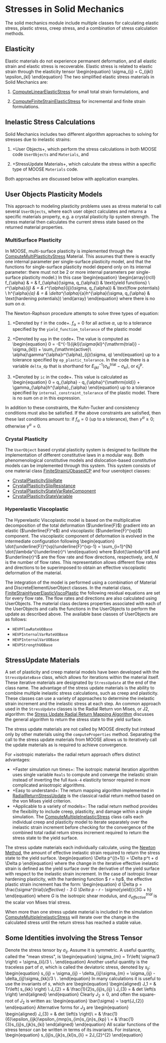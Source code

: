 # Stresses in Solid Mechanics

The solid mechanics module include multiple classes for calculating elastic stress, plastic stress, creep stress, and a combination of stress calculation methods.

## Elasticity

Elastic materials do not experience permanent deformation, and all elastic strain and elastic stress
is recoverable.  Elastic stress is related to elastic strain through the elasticity tensor
\begin{equation}
\sigma_{ij} = C_{ijkl} \epsilon_{kl}
\end{equation}
The two simplified elastic stress materials in Solid Mechanics are:

1. [ComputeLinearElasticStress](/ComputeLinearElasticStress.md) for small total strain formulations,
   and

2. [ComputeFiniteStrainElasticStress](/ComputeFiniteStrainElasticStress.md) for incremental and
   finite strain formulations.

## Inelastic Stress Calculations

Solid Mechanics includes two different algorithm approaches to solving for stresses due to inelastic strains:

1. +User Objects+, which perform the stress calculations in both MOOSE code `UserObjects` and `Materials`, and

2. +StressUpdate Materials+, which calculate the stress within a specific type of MOOSE `Materials` code.

Both approaches are discussed below with application examples.

## User Objects Plasticity Models

This approach to modeling plasticity problems uses as stress material to call several `UserObjects`,
where each user object calculates and returns a specific materials property, e.g. a crystal
plasticity lip system strength.  The stress material then calculates the current stress state based
on the returned material properties.

### MultiSurface Plasticity

In MOOSE, multi-surface plasticity is implemented through the
[ComputeMultiPlasticityStress](/ComputeMultiPlasticityStress.md) Material. This assumes that there is
exactly one internal parameter per single-surface plasticity model, and that the functions for
single-surface plasticity model depend only on its internal parameter: there must not be 2 or more
internal parameters per single-surface plasticity model.)  In this case
\begin{equation}
\begin{array}{rcll}
f_{\alpha} & = & f_{\alpha}(\sigma, q_{\alpha}) & \text{yield functions} \\
r^{\alpha}_{ij} & = & r^{\alpha}_{ij}(\sigma, q_{\alpha}) & \text{flow potentials} \\
h^{\alpha}_{a} & = & \delta^{\alpha}_{a}h^{\alpha}(\sigma, q_{\alpha} & \text{hardening potentials})
\end{array}
\end{equation}
where there is no sum on $\alpha$.

The Newton-Raphson procedure attempts to solve three types of equation:

1. +Denoted by `f` in the code+.  $f_{\alpha} = 0$ for all active $\alpha$, up to a tolerance specified
   by the `yield_function_tolerance` of the plastic model

2. +Denoted by `epp` in the code+. The value is computed as
   \begin{equation}
   0 = -E^{-1}_{ijkl}(\sigma_{kl}^{\mathrm{trial}} - \sigma_{kl}) +
   \sum_{\mathrm{active}\ \alpha}\gamma^{\alpha}r^{\alpha}_{ij}(\sigma, q)
   \end{equation}
   up to a tolerance specified by `ep_plastic_tolerance`.  In the code there is a variable `delta_dp` that is shorthand
   for $E^{-1}_{ijkl}(\sigma_{kl}^{\mathrm{trial}} - \sigma_{kl})$, or
   $\dot{\epsilon}^{\mathrm{p}}_{ij}$.

3. +Denoted by `ic` in the code+. This value is calculated as
   \begin{equation}
   0 = q_{\alpha} - q_{\alpha}^{\mathrm{old}} + \gamma_{\alpha}h^{\alpha}_{\alpha}
   \end{equation}
   up to a tolerance specified by `internal_constraint_tolerance`
   of the plastic model.  There is no sum on $\alpha$ in this expression.

In addition to these constraints, the Kuhn-Tucker and consistency conditions must also be satisfied.
If the above constraints are satisfied, then these last conditions amount to: if $f_{\alpha}=0$ (up
to a tolerance), then $\gamma^{\alpha}\geq 0$; otherwise $\gamma^{\alpha}=0$.

### Crystal Plasticity

The `UserObject` based crystal plasticity system is designed to facilitate the implementation of
different constitutive laws in a modular way. Both phenomenological constitutive models and
dislocation-based constitutive models can be implemented through this system. This system
consists of one material class [FiniteStrainUObasedCP](/FiniteStrainUObasedCP.md) and four userobject
classes:

- [CrystalPlasticitySlipRate](/CrystalPlasticitySlipRateGSS.md)
- [CrystalPlasticitySlipResistance](/CrystalPlasticitySlipResistanceGSS.md)
- [CrystalPlasticityStateVarRateComponent](/CrystalPlasticityStateVarRateComponentGSS.md)
- [CrystalPlasticityStateVariable](/CrystalPlasticityStateVariable.md)

### Hyperelastic Viscoplastic

The Hyperelastic Viscoplastic model is based on the multiplicative decomposition of the total
deformation ($\underline{F}$) gradient into an elastic ($\underline{F}^e$) and viscoplastic
($\underline{F}^{vp}$) component. The viscoplastic component of deformation is evolved in the
intermediate configuration following
\begin{equation}
\dot{\underline{F}}^{vp}\underline{F}^{vp-1} = \sum_{i=1}^{N} \dot{\lambda^i}\underline{r}^i
\end{equation}
where $\dot{\lambda^i}$ and $\underline{r}^i$ are the flow rate and flow directions, respectively,
and, $N$ is the number of flow rates. This representation allows different flow rates and directions
to be superimposed to obtain an effective viscoplastic deformation of the material.


The integration of the model is performed using a combination of Material and
DiscreteElementUserObject classes.  In the material class,
[FiniteStrainHyperElasticViscoPlastic](/FiniteStrainHyperElasticViscoPlastic.md) the following
residual equations are set for every flow rate. The flow rates and directions are also calculated
using UserObjects. The material class declares properties associated with each of the UserObjects and
calls the functions in the UserObjects to perform the update as described above. The available base
classes of UserObjects are as follows:

- `HEVPFlowRateUOBase`
- `HEVPInternalVarRateUOBase`
- `HEVPInternalVarUOBase`
- `HEVPStrengthUOBase`


## StressUpdate Materials

A set of plasticity and creep material models have been developed with the `StressUpdateBase` class,
which allows for iterations within the material itself. These iterative
materials are designated by `StressUpdate` at the end of the class name.
The advantage of the stress update materials is the ability to combine multiple
inelastic stress calculations, such as creep and plasticity.
These classes can use a variety of approaches to determine the inelastic strain
increment and the inelastic stress at each step.
An common approach used in the `StressUpdate` classes is the Radial Return von
Mises, or J2, algorithm: the
[Stress Update Radial Return Mapping Algorithm](/RadialReturnStressUpdate.md)
discusses the general algorithm to return the stress state to the yield surface.

The stress update materials are not called by MOOSE directly but instead only by other materials
using the `computeProperties` method. Separating the call to the stress update materials from MOOSE
allows us to iteratively call the update materials as is required to achieve convergence.

For +isotropic materials+ the radial return approach offers distinct advantages:

- +Faster simulation run times+: The isotropic material iteration algorithm uses single variable
  `Reals` to compute and converge the inelastic strain instead of inverting the full `Rank-4`
  elasticity tensor required in more complicated anisotropic algorithms.
- +Easy to understand+: The return mapping algorithm implemented in
  [RadialReturnStressUpdate](/RadialReturnStressUpdate.md) is the classical radial return method
  based on the von Mises yield criterion.
- +Applicable to a variety of models+: The radial return method provides the flexibility to include
  creep, plasticity, and damage within a single simulation.  The
  [ComputeMultipleInelasticStress](/ComputeMultipleInelasticStress.md) class calls each individual
  creep and plasticity model to iterate separately over the inelastic strain increment before
  checking for the convergence of the combined total radial return stress increment required to
  return the stress state to the yield surface.

The stress update materials each individually calculate, using the
[Newton Method](http://mathworld.wolfram.com/NewtonsMethod.html), the amount of effective inelastic
strain required to return the stress state to the yield surface.
\begin{equation}
\Delta p^{(t+1)} = \Delta p^t + d \Delta p
\end{equation}
where the change in the iterative effective inelastic strain is defined as the yield surface over the
derivative of the yield surface with respect to the inelastic strain increment. In the case of
isotropic linear hardening plasticity, with the hardening function $ r = hp$, the effective plastic
strain increment has the form:
\begin{equation}
 d \Delta p = \frac{\sigma^{trial}_{effective} - 3 G \Delta p - r - \sigma_{yield}}{3G + h}
\end{equation}
where $G$ is the isotropic shear modulus, and $\sigma^{trial}_{effective}$ is the scalar von Mises
trial stress.

When more than one stress update material is included in the simulation
[ComputeMultipleInelasticStress](/ComputeMultipleInelasticStress.md) will
iterate over the change in the calculated stress until the return stress has reached a stable value.

## Some Identities involving the Stress Tensor

Denote the stress tensor by $\sigma_{ij}$.  Assume it is symmetric.  A useful quantity, called the
"mean stress", is
\begin{equation}
\sigma_{m} = Tr\left( \sigma/3 \right) = \sigma_{ii}/3 \ .
\end{equation}
Another useful quantity is the traceless part of $\sigma$, which is called the deviatoric stress, denoted by $s_{ij}$:
\begin{equation}
s_{ij} = \sigma_{ij} - \delta_{ij}\sigma_{m} = \sigma_{ij} - \delta_{ij}\sigma_{kk}/3 \ .
\end{equation}
In many calculations it is useful to use the invariants of $s$, which are
\begin{equation}
\begin{aligned}
J_1 = & Tr\left( s_{kk} \right) \\
J_{2} = & \frac{1}{2}s_{ij}s_{ij} \\
J_{3} = & det \left(s \right)
\end{aligned}
\end{equation}
Clearly $J_{2} \geq 0$, and
often the square-root of $J_{2}$ is written as:
\begin{equation}
\bar{\sigma} = \sqrt{J_{2}}
\end{equation}
Alternative forms for $J_{3}$ are
\begin{equation}
\begin{aligned}
J_{3} = & det \left(s \right)\\
      = & \frac{1}{6}\epsilon_{ijk}\epsilon_{mnp}s_{im}s_{jn}s_{kp} \\
      = & \frac{1}{3}s_{ij}s_{jk}s_{ki}
\end{aligned}
\end{equation}
All scalar functions of the stress tensor can be written in terms of its invariants.  For instance,
\begin{equation}
s_{ij}s_{jk}s_{kl}s_{li} = 2J_{2}^{2}
\end{equation}
